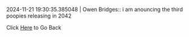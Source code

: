 2024-11-21 19:30:35.385048 \| Owen Bridges:: i am anouncing the third poopies releasing in 2042 

 Click [Here](../) to Go Back